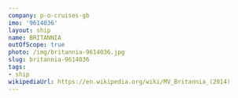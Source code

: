```yaml
---
company: p-o-cruises-gb
imo: '9614036'
layout: ship
name: BRITANNIA
outOfScope: true
photo: /img/britannia-9614036.jpg
slug: britannia-9614036
tags:
- ship
wikipediaUrl: https://en.wikipedia.org/wiki/MV_Britannia_(2014)
---
```

